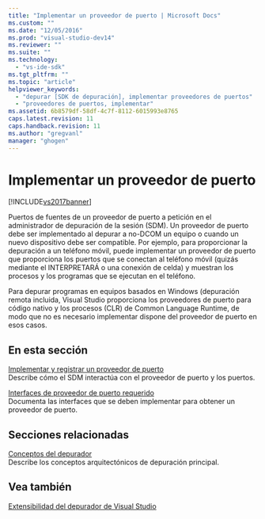 ```yaml
---
title: "Implementar un proveedor de puerto | Microsoft Docs"
ms.custom: ""
ms.date: "12/05/2016"
ms.prod: "visual-studio-dev14"
ms.reviewer: ""
ms.suite: ""
ms.technology: 
  - "vs-ide-sdk"
ms.tgt_pltfrm: ""
ms.topic: "article"
helpviewer_keywords: 
  - "depurar [SDK de depuración], implementar proveedores de puertos"
  - "proveedores de puertos, implementar"
ms.assetid: 6b8579df-58df-4c7f-8112-6015993e8765
caps.latest.revision: 11
caps.handback.revision: 11
ms.author: "gregvanl"
manager: "ghogen"
---
```

# Implementar un proveedor de puerto
[!INCLUDE[vs2017banner](../../code-quality/includes/vs2017banner.md)]

Puertos de fuentes de un proveedor de puerto a petición en el administrador de depuración de la sesión \(SDM\).  Un proveedor de puerto debe ser implementado al depurar a no\-DCOM un equipo o cuando un nuevo dispositivo debe ser compatible.  Por ejemplo, para proporcionar la depuración a un teléfono móvil, puede implementar un proveedor de puerto que proporciona los puertos que se conectan al teléfono móvil \(quizás mediante el INTERPRETARÁ o una conexión de celda\) y muestran los procesos y los programas que se ejecutan en el teléfono.  
  
 Para depurar programas en equipos basados en Windows \(depuración remota incluida, Visual Studio proporciona los proveedores de puerto para código nativo y los procesos \(CLR\) de Common Language Runtime, de modo que no es necesario implementar dispone del proveedor de puerto en esos casos.  
  
## En esta sección  
 [Implementar y registrar un proveedor de puerto](../../extensibility/debugger/implementing-and-registering-a-port-supplier.md)  
 Describe cómo el SDM interactúa con el proveedor de puerto y los puertos.  
  
 [Interfaces de proveedor de puerto requerido](../../extensibility/debugger/required-port-supplier-interfaces.md)  
 Documenta las interfaces que se deben implementar para obtener un proveedor de puerto.  
  
## Secciones relacionadas  
 [Conceptos del depurador](../../extensibility/debugger/debugger-concepts.md)  
 Describe los conceptos arquitectónicos de depuración principal.  
  
## Vea también  
 [Extensibilidad del depurador de Visual Studio](../../extensibility/debugger/visual-studio-debugger-extensibility.md)